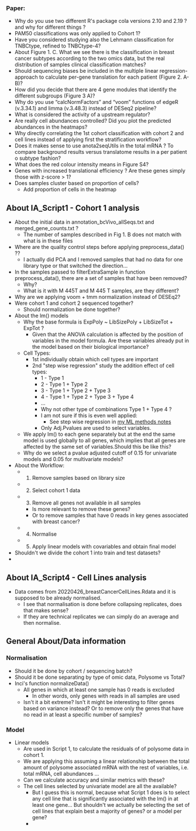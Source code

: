 ### Paper:
 * Why do you use two different R's package cola versions 2.10 and 2.19 ? and why for different things ?
*  PAM50 classifications was only applied to Cohort 1?
* Have you considered studying also the Lehmann classification for TNBCtype, refined to TNBCtype-4? 
* About Figure 1. C. What we see there is the classification in breast cancer subtypes according to the two omics data, but the real distribution of samples clinical classification matches?
* Should sequencing biases be included in the multiple linear regression-approach to calculate per-gene translation for each patient (Figure 2. A-B)? 
* How did you decide that there are 4 gene modules that identify the different subgroups (Figure 3 A)? 
* Why do you use “calcNormFactors” and “voom” functions of edgeR (v.3.34.1) and limma (v.3.48.3) instead of DESeq2 pipeline?
* What is considered the activity of a upstream regulator?
* Are really cell abundances controlled? Did you plot the predicted abundances in the heatmaps?
* Why directly correlating the 1st cohort classification with cohort 2 and cell lines instead of applying first the stratification workflow?  
* Does it makes sense to use anota2seqUtils in the total mRNA ? To compare background results versus translatome results in a per patient o subtype fashion?
* What does the red colour intensity means in Figure S4?
* Genes with increased translational efficiency ? Are these genes simply those with z-score > 1? 
* Does samples cluster based on proportion of cells?
	* Add proportion of cells in the heatmap

## About IA_Script1 - Cohort 1 analysis

* About the initial data in annotation_bcVivo_allSeqs.txt and merged_gene_counts.txt ?
	* The number of samples described in Fig 1. B does not match with what is in these files
* Where are the quality control steps before applying preprocess_data() ??
	* I actually did PCA and I removed samples that had no data for one library type or that switched the direction…
* In the samples passed to filterExtraSample in function preprocess_data(), there are a set of samples that have been removed?
	* Why?
	* What is it with M 445T and M 445 T samples, are they different?
* Why are we applying voom + tmm normalization instead of DESEq2?
* Were cohort 1 and cohort 2 sequenced together?
	* Should normalization be done together?
* About the lm() models
	* Why the base formula is ExpPoly ~ LibSizePoly + LibSizeTot + ExpTot ?
		* Given that the ANOVA calculation is affected by the position of variables in the model formula. Are these variables already put in the model based on their biological importance?
	* Cell Types:
		* 1st individually obtain which cell types are important
		* 2nd "step wise regression" study the addition effect of cell types:
			* 1 - Type 1
			* 2 - Type 1 + Type 2
			* 3 - Type 1 + Type 2 + Type 3
			* 4 - Type 1 + Type 2 + Type 3 + Type 4 
			* ...
			* Why not other type of combinations Type 1 + Type 4 ?
			* I am not sure if this is even well applied:
				* See step wise regression in [my ML methods notes](obsidian://open?vault=Breast%20Cancer%20Translatome&file=Background%2FMachine%20Learning%20and%20IA%20Models%20Notes)
			* Only Adj.Pvalues are used to select variables.
	* We apply lm() to each gene separately but at the end the same model is used globally to all genes, which implies that all genes are affected by the same set of variables.Should this be like this?
	* Why do we select a pvalue adjusted cutoff of 0.15 for univariate models and 0.05 for multivariate models?
* About the Workflow:
	* 1. Remove samples based on library size
	* 2. Select cohort 1 data
	* 3. Remove all genes not available in all samples
		* Is more relevant to remove these genes?
		* Or to remove samples that have 0 reads in key genes associated with breast cancer? 
	* 4. Normalise
	* 5. Apply linear models with covariables and obtain final model
* Shouldn't we divide the cohort 1 into train and test datasets?
* 

## About IA_Script4 - Cell Lines analysis

* Data comes from 20220426_breastCancerCellLines.Rdata and it is supposed to be already normalised.
	* I see that normalisation is done before collapsing replicates, does that makes sense?
	* If they are technical replicates we can simply do an average and then normalise.

## General About/Data information

### Normalisation 
- Should it be done by cohort / sequencing batch?
- Should it be done separating by type of omic data, Polysome vs Total? 
- Inci's function normalizeData() 
	- All genes in which at least one sample has 0 reads is excluded
		- In other words, only genes with reads in all samples are used
	- Isn't it a bit extreme? Isn't it might be interesting to filter genes based on variance instead? Or to remove only the genes that have no read in at least a specific number of samples?
### Model
* Linear models 
	* Are used in Script 1, to calculate the residuals of of polysome data in cohort 1.
	* We are applying this assuming a linear relationship between the total amount of polysome associated mRNA with the rest of variables, i.e. total mRNA, cell abundances ...
	* Can we calculate accuracy and similar metrics with these?
	* The cell lines selected by univariate model are all the available?
		* But I guess this is normal, because what Script 1 does is to select any cell line that is significantly associated with the lm() in at least one gene... But shouldn't we actually be selecting the set of cell lines that explain best a majority of genes? or a model per gene?
		* 